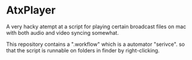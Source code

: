 # AtxPlayer
A very hacky atempt at a script for playing certain broadcast files on mac with both audio and video syncing somewhat.

This repository contains a ".workflow" which is a automator "serivce". so that the script is runnable on folders in finder by right-clicking.
